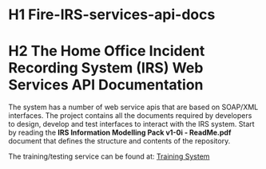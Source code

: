 # H1 Fire-IRS-services-api-docs

# H2 The Home Office Incident Recording System (IRS) Web Services API Documentation

The system has a number of web service apis that are based on SOAP/XML interfaces. The project contains all the documents required by developers to design, develop and test interfaces to interact with the IRS system. Start by reading the **IRS Information Modelling Pack v1-0i - ReadMe.pdf** document that defines the structure and contents of the repository.  

The training/testing service can be found at: [Training System](https://irs.xml.fire.gov.uk/training/irsis/irsis.asmx "IRS Training system web service") 
